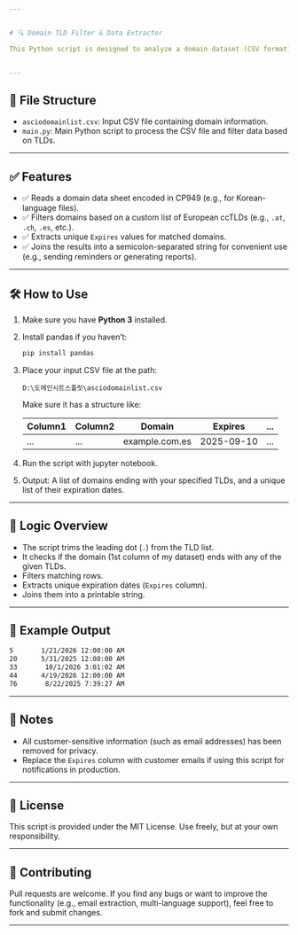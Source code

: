```yaml
---


# 🔍 Domain TLD Filter & Data Extractor

This Python script is designed to analyze a domain dataset (CSV format) and extract records based on specified Top-Level Domains (TLDs). Originally developed to notify customers via email regarding policy updates or other matters based on their domain TLDs, the current version is modified to extract and display unique expiration dates (`Expires`) as a placeholder for sensitive data.


---
```



## 📂 File Structure

* `asciodomainlist.csv`: Input CSV file containing domain information.
* `main.py`: Main Python script to process the CSV file and filter data based on TLDs.


---


## ✅ Features

* ✅ Reads a domain data sheet encoded in CP949 (e.g., for Korean-language files).
* ✅ Filters domains based on a custom list of European ccTLDs (e.g., `.at`, `.ch`, `.es`, etc.).
* ✅ Extracts unique `Expires` values for matched domains.
* ✅ Joins the results into a semicolon-separated string for convenient use (e.g., sending reminders or generating reports).


---


## 🛠 How to Use

1. Make sure you have **Python 3** installed.

2. Install pandas if you haven’t:

   ```bash
   pip install pandas
   ```

3. Place your input CSV file at the path:

   ```
   D:\도메인시트스플릿\asciodomainlist.csv
   ```

   Make sure it has a structure like:

   | Column1 | Column2 | Domain         | Expires    | ... |
   | ------- | ------- | -------------- | ---------- | --- |
   | ...     | ...     | example.com.es | 2025-09-10 | ... |

4. Run the script with jupyter notebook.
   
5. Output: A list of domains ending with your specified TLDs, and a unique list of their expiration dates.


---


## 🧠 Logic Overview

* The script trims the leading dot (`.`) from the TLD list.
* It checks if the domain (1st column of my dataset) ends with any of the given TLDs.
* Filters matching rows.
* Extracts unique expiration dates (`Expires` column).
* Joins them into a printable string.


---


## 📌 Example Output

```bash
5       1/21/2026 12:00:00 AM
20      5/31/2025 12:00:00 AM
33       10/1/2026 3:01:02 AM
44      4/19/2026 12:00:00 AM
76       8/22/2025 7:39:27 AM
```


---


## 🔐 Notes

* All customer-sensitive information (such as email addresses) has been removed for privacy.
* Replace the `Expires` column with customer emails if using this script for notifications in production.


---


## 📄 License

This script is provided under the MIT License. Use freely, but at your own responsibility.


---


## 🤝 Contributing

Pull requests are welcome. If you find any bugs or want to improve the functionality (e.g., email extraction, multi-language support), feel free to fork and submit changes.


---


